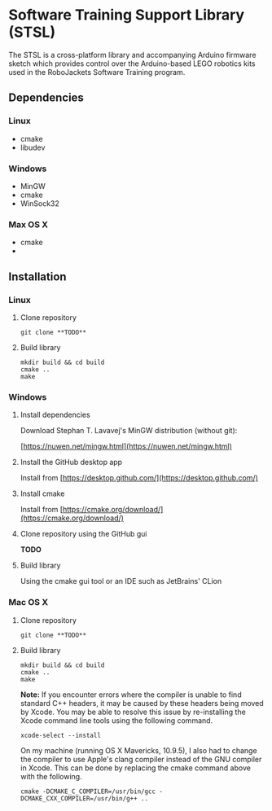 # Software Training Support Library (STSL)

The STSL is a cross-platform library and accompanying Arduino firmware sketch which provides control over the Arduino-based LEGO robotics kits used in the RoboJackets Software Training program.

## Dependencies

### Linux

* cmake
* libudev

### Windows

* MinGW
* cmake
* WinSock32

### Max OS X

* cmake
* 

## Installation

### Linux

1. Clone repository

    ```
    git clone **TODO**
    ```
    
3. Build library

    ```
    mkdir build && cd build
    cmake ..
    make
    ```

### Windows

1. Install dependencies

   Download Stephan T. Lavavej's MinGW distribution (without git):

    [https://nuwen.net/mingw.html](https://nuwen.net/mingw.html)

2. Install the GitHub desktop app

   Install from [https://desktop.github.com/](https://desktop.github.com/)

3. Install cmake

   Install from [https://cmake.org/download/](https://cmake.org/download/)

4. Clone repository using the GitHub gui

   **TODO**

5. Build library

   Using the cmake gui tool or an IDE such as JetBrains' CLion
   
   
### Mac OS X

1. Clone repository

   ```
   git clone **TODO**
   ```
   
2. Build library

   ```
   mkdir build && cd build
   cmake ..
   make
   ```
   
   __Note:__ If you encounter errors where the compiler is unable to find standard C++ headers, it may be caused by these headers being moved by Xcode. You may be able to resolve this issue by re-installing the Xcode command line tools using the following command.

   ```
   xcode-select --install
   ```
   On my machine (running OS X Mavericks, 10.9.5), I also had to change the compiler to use Apple's clang compiler instead of the GNU compiler in Xcode. This can be done by replacing the cmake command above with the following.
   ```
   cmake -DCMAKE_C_COMPILER=/usr/bin/gcc -DCMAKE_CXX_COMPILER=/usr/bin/g++ ..
   ```

